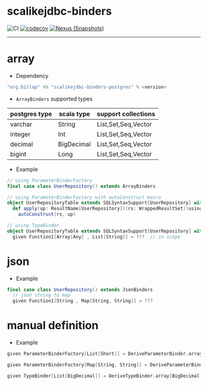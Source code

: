 # scalikejdbc-binders

![CI][Badge-CI]  [![codecov][Badge-Codecov]][Link-Codecov]   [![Nexus (Snapshots)][Badge-Snapshots]][Link-Snapshots] 

[Badge-CI]: https://github.com/bitlap/scalikejdbc-binders/actions/workflows/ScalaCI.yml/badge.svg
[Badge-Codecov]: https://codecov.io/gh/bitlap/scalikejdbc-binders/branch/master/graph/badge.svg?token=IA596YRTOT
[Badge-Snapshots]: https://img.shields.io/nexus/s/org.bitlap/scalikejdbc-binders-postgres_3?server=https%3A%2F%2Fs01.oss.sonatype.org

[Link-Codecov]: https://codecov.io/gh/bitlap/scalikejdbc-binders
[Link-Snapshots]: https://s01.oss.sonatype.org/content/repositories/snapshots/org/bitlap/scalikejdbc-binders-postgres_3

----

# array

- Dependency

```scala
"org.bitlap" %% "scalikejdbc-binders-postgres" % <version>
```

- `ArrayBinders` supported types
 
| postgres type | scala type | support collections |
|---------------|------------|---------------------|
| varchar       | String     | List,Set,Seq,Vector |
| integer       | Int        | List,Set,Seq,Vector |
| decimal       | BigDecimal | List,Set,Seq,Vector |
| bigint        | Long       | List,Set,Seq,Vector |

- Example

```scala
// using ParameterBinderFactory
final case class UserRepository() extends ArrayBinders

// using ParameterBinderFactory with autoConstruct macro
object UserRepositoryTable extends SQLSyntaxSupport[UserRepository] with ArrayBinders:
  def apply(up: ResultName[UserRepository])(rs: WrappedResultSet)(using connection: Connection): UserRepository =
    autoConstruct(rs, up)

// using TypeBinder
object UserRepositoryTable extends SQLSyntaxSupport[UserRepository] with ArrayBinders:
  given Function1[Array[Any] , List[String]] = ???  // in scope
```

# json

- Example
```scala
final case class UserRepository() extends JsonBinders
  // json string to map 
  given Function1[String , Map[String, String]] = ???
```

# manual definition

- Example
```scala
given ParameterBinderFactory[List[Short]] = DeriveParameterBinder.array[Short, List](OType.Short, _.toArray)

given ParameterBinderFactory[Map[String, String]] = DeriveParameterBinder.json[Map[String, String]](toJson)

given TypeBinder[List[BigDecimal]] = DeriveTypeBinder.array[BigDecimal, List](_.toList.map(s => BigDecimal(s.toString)), Nil)
```